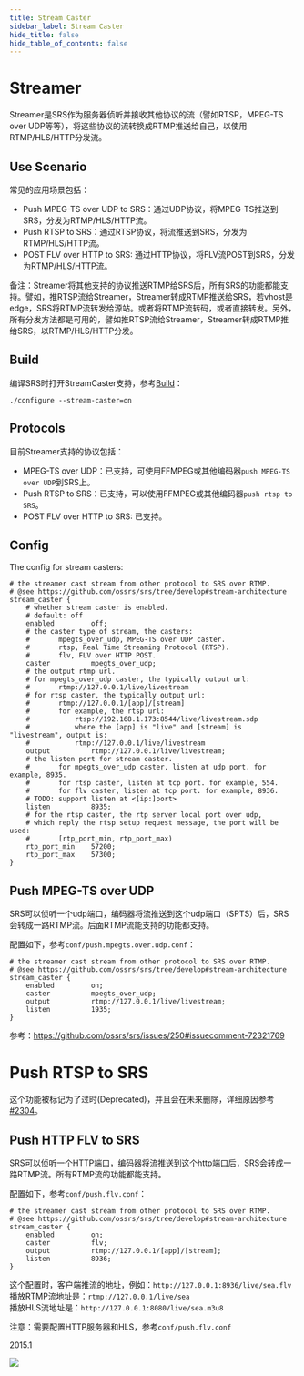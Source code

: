 ```yaml
---
title: Stream Caster
sidebar_label: Stream Caster 
hide_title: false
hide_table_of_contents: false
---
```


# Streamer

Streamer是SRS作为服务器侦听并接收其他协议的流（譬如RTSP，MPEG-TS over UDP等等），将这些协议的流转换成RTMP推送给自己，以使用RTMP/HLS/HTTP分发流。

## Use Scenario

常见的应用场景包括：

* Push MPEG-TS over UDP to SRS：通过UDP协议，将MPEG-TS推送到SRS，分发为RTMP/HLS/HTTP流。
* Push RTSP to SRS：通过RTSP协议，将流推送到SRS，分发为RTMP/HLS/HTTP流。
* POST FLV over HTTP to SRS: 通过HTTP协议，将FLV流POST到SRS，分发为RTMP/HLS/HTTP流。

备注：Streamer将其他支持的协议推送RTMP给SRS后，所有SRS的功能都能支持。譬如，推RTSP流给Streamer，Streamer转成RTMP推送给SRS，若vhost是edge，SRS将RTMP流转发给源站。或者将RTMP流转码，或者直接转发。另外，所有分发方法都是可用的，譬如推RTSP流给Streamer，Streamer转成RTMP推给SRS，以RTMP/HLS/HTTP分发。

## Build

编译SRS时打开StreamCaster支持，参考[Build](./install)：

```
./configure --stream-caster=on
```

## Protocols

目前Streamer支持的协议包括：

* MPEG-TS over UDP：已支持，可使用FFMPEG或其他编码器`push MPEG-TS over UDP`到SRS上。
* Push RTSP to SRS：已支持，可以使用FFMPEG或其他编码器`push rtsp to SRS`。
* POST FLV over HTTP to SRS: 已支持。

## Config

The config for stream casters:

```
# the streamer cast stream from other protocol to SRS over RTMP.
# @see https://github.com/ossrs/srs/tree/develop#stream-architecture
stream_caster {
    # whether stream caster is enabled.
    # default: off
    enabled         off;
    # the caster type of stream, the casters:
    #       mpegts_over_udp, MPEG-TS over UDP caster.
    #       rtsp, Real Time Streaming Protocol (RTSP).
    #       flv, FLV over HTTP POST.
    caster          mpegts_over_udp;
    # the output rtmp url.
    # for mpegts_over_udp caster, the typically output url:
    #       rtmp://127.0.0.1/live/livestream
    # for rtsp caster, the typically output url:
    #       rtmp://127.0.0.1/[app]/[stream]
    #       for example, the rtsp url:
    #           rtsp://192.168.1.173:8544/live/livestream.sdp
    #           where the [app] is "live" and [stream] is "livestream", output is:
    #           rtmp://127.0.0.1/live/livestream
    output          rtmp://127.0.0.1/live/livestream;
    # the listen port for stream caster.
    #       for mpegts_over_udp caster, listen at udp port. for example, 8935.
    #       for rtsp caster, listen at tcp port. for example, 554.
    #       for flv caster, listen at tcp port. for example, 8936.
    # TODO: support listen at <[ip:]port>
    listen          8935;
    # for the rtsp caster, the rtp server local port over udp,
    # which reply the rtsp setup request message, the port will be used:
    #       [rtp_port_min, rtp_port_max)
    rtp_port_min    57200;
    rtp_port_max    57300;
}
```

## Push MPEG-TS over UDP

SRS可以侦听一个udp端口，编码器将流推送到这个udp端口（SPTS）后，SRS会转成一路RTMP流。后面RTMP流能支持的功能都支持。

配置如下，参考`conf/push.mpegts.over.udp.conf`：

```
# the streamer cast stream from other protocol to SRS over RTMP.
# @see https://github.com/ossrs/srs/tree/develop#stream-architecture
stream_caster {
    enabled         on;
    caster          mpegts_over_udp;
    output          rtmp://127.0.0.1/live/livestream;
    listen          1935;
}
```

参考：https://github.com/ossrs/srs/issues/250#issuecomment-72321769

# Push RTSP to SRS

这个功能被标记为了过时(Deprecated)，并且会在未来删除，详细原因参考[#2304](https://github.com/ossrs/srs/issues/2304#issuecomment-826009290)。

## Push HTTP FLV to SRS

SRS可以侦听一个HTTP端口，编码器将流推送到这个http端口后，SRS会转成一路RTMP流。所有RTMP流的功能都能支持。

配置如下，参考`conf/push.flv.conf`：

```
# the streamer cast stream from other protocol to SRS over RTMP.
# @see https://github.com/ossrs/srs/tree/develop#stream-architecture
stream_caster {
    enabled         on;
    caster          flv;
    output          rtmp://127.0.0.1/[app]/[stream];
    listen          8936;
}
```

这个配置时，客户端推流的地址，例如：`http://127.0.0.1:8936/live/sea.flv`<br/>
播放RTMP流地址是：`rtmp://127.0.0.1/live/sea`<br/>
播放HLS流地址是：`http://127.0.0.1:8080/live/sea.m3u8`

注意：需要配置HTTP服务器和HLS，参考`conf/push.flv.conf`

2015.1

[ap]: https://github.com/ossrs/android-publisher

![](https://ossrs.net/gif/v1/sls.gif?site=ossrs.io&path=/lts/doc-zh-4/doc/streamer)


